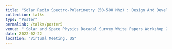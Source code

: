 ```yaml
---
title: "Solar Radio Spectro-Polarimetry (50-500 Mhz) : Design And Development Of Cross polarized Log-Periodic Dipole Antenna"
collection: talks
type: "Poster"
permalink: /talks/poster5
venue: " Solar and Space Physics Decadal Survey White Papers Workshop 2"
date: 2022-02-22
location: "Virtual Meeting, US"
---
```



